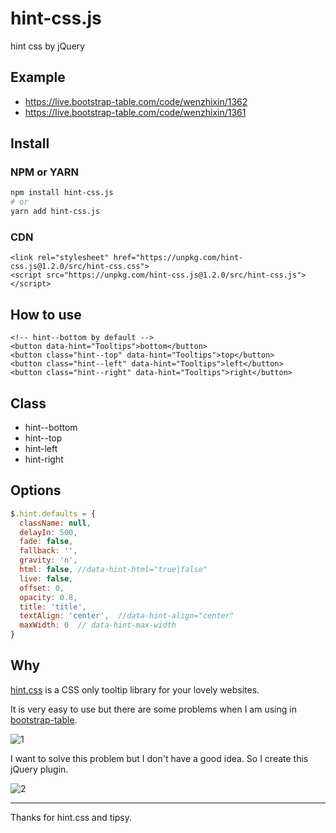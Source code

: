 # hint-css.js

hint css by jQuery

## Example

* https://live.bootstrap-table.com/code/wenzhixin/1362
* https://live.bootstrap-table.com/code/wenzhixin/1361

## Install

### NPM or YARN

```bash
npm install hint-css.js
# or
yarn add hint-css.js
```

### CDN

```
<link rel="stylesheet" href="https://unpkg.com/hint-css.js@1.2.0/src/hint-css.css">
<script src="https://unpkg.com/hint-css.js@1.2.0/src/hint-css.js"></script>
```

## How to use

```
<!-- hint--bottom by default -->
<button data-hint="Tooltips">bottom</button>
<button class="hint--top" data-hint="Tooltips">top</button>
<button class="hint--left" data-hint="Tooltips">left</button>
<button class="hint--right" data-hint="Tooltips">right</button>
```

## Class

* hint--bottom
* hint--top
* hint-left
* hint-right

## Options

```js
$.hint.defaults = {
  className: null,
  delayIn: 500,
  fade: false,
  fallback: '',
  gravity: 'n',
  html: false, //data-hint-html="true|false"
  live: false,
  offset: 0,
  opacity: 0.8,
  title: 'title',
  textAlign: 'center',  //data-hint-align="center"
  maxWidth: 0  // data-hint-max-width
}
```

## Why

[hint.css](https://github.com/chinchang/hint.css) is a CSS only tooltip library for your lovely websites.

It is very easy to use but there are some problems when I am using in [bootstrap-table](https://github.com/wenzhixin/bootstrap-table).

![1](https://cloud.githubusercontent.com/assets/2117018/14975830/53603806-1138-11e6-869a-a9c3233367d0.png)

I want to solve this problem but I don't have a good idea. So I create this jQuery plugin.

![2](https://cloud.githubusercontent.com/assets/2117018/14975833/54a6bc6c-1138-11e6-9826-cb81bdfc11a2.png)

---

Thanks for hint.css and tipsy.
